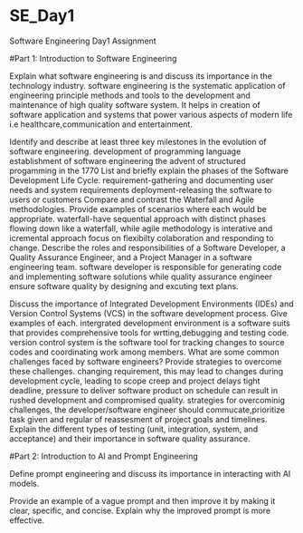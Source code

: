 # SE_Day1
Software Engineering Day1 Assignment

#Part 1: Introduction to Software Engineering

Explain what software engineering is and discuss its importance in the technology industry.
software engineering is the systematic application of engineering principle methods and tools to the development and maintenance of high quality software system. 
It helps in creation of software application and systems that power various aspects of modern life i.e healthcare,communication and entertainment.


Identify and describe at least three key milestones in the evolution of software engineering.
development of programming language
establishment of software engineering
the advent of structured progamming in the 1770
List and briefly explain the phases of the Software Development Life Cycle.
requirement-gathering and documenting user needs and system requirements
deployment-releasing the software to users or customers
Compare and contrast the Waterfall and Agile methodologies. Provide examples of scenarios where each would be appropriate.
waterfall-have sequential approach with distinct phases flowing down like a waterfall, while agile methodology is interative and icremental approach focus on flexibilty colaboration and responding to change.
Describe the roles and responsibilities of a Software Developer, a Quality Assurance Engineer, and a Project Manager in a software engineering team.
software developer is responsible for generating code and implementing software solutions while quality assurance engineer ensure software quality by designing and excuting text plans. 

Discuss the importance of Integrated Development Environments (IDEs) and Version Control Systems (VCS) in the software development process. Give examples of each.
intergrated development environment is a software suits that provides comprehensive tools for wrtting,debugging and testing code.
version control system is the software tool for tracking changes to source codes and coordinating work among members.
What are some common challenges faced by software engineers? Provide strategies to overcome these challenges.
changing requirement, this may lead to changes during development cycle, leading to scope creep and project delays
tight deadline, pressure to deliver software product on schedule can result in rushed development and compromised quality. 
strategies for overcominig challenges, the developer/software engineer should commucate,prioritize task given and regular of reassesment of project goals and timelines.
Explain the different types of testing (unit, integration, system, and acceptance) and their importance in software quality assurance.


#Part 2: Introduction to AI and Prompt Engineering


Define prompt engineering and discuss its importance in interacting with AI models.


Provide an example of a vague prompt and then improve it by making it clear, specific, and concise. Explain why the improved prompt is more effective.
